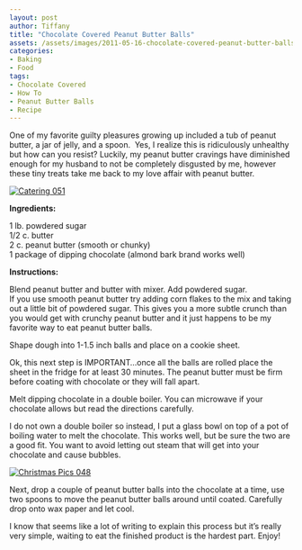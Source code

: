 ```yaml
---
layout: post
author: Tiffany
title: "Chocolate Covered Peanut Butter Balls"
assets: /assets/images/2011-05-16-chocolate-covered-peanut-butter-balls/
categories: 
- Baking
- Food
tags: 
- Chocolate Covered
- How To
- Peanut Butter Balls
- Recipe
---
```


One of my favorite guilty pleasures growing up included a tub of peanut butter, a jar of jelly, and a spoon.  Yes, I realize this is ridiculously unhealthy but how can you resist? Luckily, my peanut butter cravings have diminished enough for my husband to not be completely disgusted by me, however these tiny treats take me back to my love affair with peanut butter.

[![](jekyll_uploads/2011/05/Catering-051-575x431.jpg "Catering 051")](http://www.sweetpeonies.com/2011/05/chocolate-covered-peanut-butter-balls/catering-051/)

**Ingredients:**

1 lb. powdered sugar  
1/2 c. butter  
2 c. peanut butter (smooth or chunky)  
1 package of dipping chocolate (almond bark brand works well)

**Instructions:**

Blend peanut butter and butter with mixer. Add powdered sugar.  
If you use smooth peanut butter try adding corn flakes to the mix and taking out a little bit of powdered sugar. This gives you a more subtle crunch than you would get with crunchy peanut butter and it just happens to be my favorite way to eat peanut butter balls.

Shape dough into 1-1.5 inch balls and place on a cookie sheet.

Ok, this next step is IMPORTANT…once all the balls are rolled place the sheet in the fridge for at least 30 minutes. The peanut butter must be firm before coating with chocolate or they will fall apart.

Melt dipping chocolate in a double boiler. You can microwave if your chocolate allows but read the directions carefully.

I do not own a double boiler so instead, I put a glass bowl on top of a pot of boiling water to melt the chocolate. This works well, but be sure the two are a good fit. You want to avoid letting out steam that will get into your chocolate and cause bubbles.

[![](jekyll_uploads/2011/05/Christmas-Pics-048-325x433.jpg "Christmas Pics 048")](http://www.sweetpeonies.com/2011/05/chocolate-covered-peanut-butter-balls/christmas-pics-048/)

Next, drop a couple of peanut butter balls into the chocolate at a time, use two spoons to move the peanut butter balls around until coated. Carefully drop onto wax paper and let cool.

I know that seems like a lot of writing to explain this process but it’s really very simple, waiting to eat the finished product is the hardest part. Enjoy!